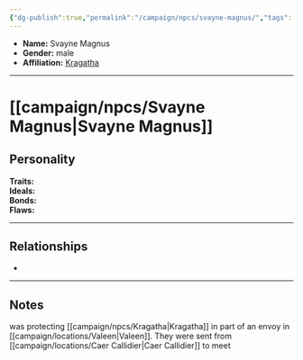 ```yaml
---
{"dg-publish":true,"permalink":"/campaign/npcs/svayne-magnus/","tags":["character","npc"],"noteIcon":"","created":"2025-10-26T19:30:39.098-07:00","updated":"2025-10-27T16:38:36.053-07:00"}
---
```



<p><span><ul>
<li dir="auto"><strong>Name:</strong> Svayne Magnus</li>
<li dir="auto"><strong>Gender:</strong> male</li>
<li dir="auto"><strong>Affiliation:</strong> <a data-tooltip-position="top" aria-label="campaign/npcs/Kragatha.md" data-href="campaign/npcs/Kragatha.md" href="campaign/npcs/Kragatha.md" class="internal-link" target="_blank" rel="noopener nofollow">Kragatha</a></li>
</ul></span></p>

---

# [[campaign/npcs/Svayne Magnus\|Svayne Magnus]]

## Personality
**Traits:**  
**Ideals:**  
**Bonds:**  
**Flaws:**  

---

## Relationships
- 

---

## Notes
was protecting [[campaign/npcs/Kragatha\|Kragatha]] in part of an envoy in [[campaign/locations/Valeen\|Valeen]]. They were sent from [[campaign/locations/Caer Callidier\|Caer Callidier]] to meet 